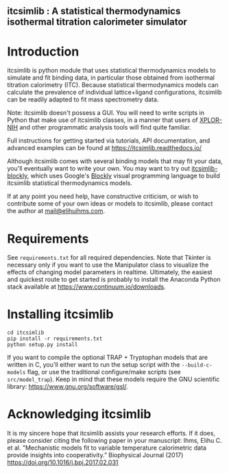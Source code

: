 
## itcsimlib : A statistical thermodynamics isothermal titration calorimeter simulator

# Introduction

itcsimlib is python module that uses statistical thermodynamics models to simulate and fit binding data, in particular those obtained from isothermal titration calorimetry (ITC). Because statistical thermodynamics models can calculate the prevalence of individual lattice+ligand configurations, itcsimlib can be readily adapted to fit mass spectrometry data.

Note: itcsimlib doesn't possess a GUI. You will need to write scripts in Python that make use of itcsimlib classes, in a manner that users of [XPLOR-NIH](https://nmr.cit.nih.gov/xplor-nih/) and other programmatic analysis tools will find quite familiar. 

Full instructions for getting started via tutorials, API documentation, and advanced examples can be found at https://itcsimlib.readthedocs.io/

Although itcsimlib comes with several binding models that may fit your data, you'll eventually want to write your own. You may want to try out [itcsimlib-blockly](https://github.com/elihuihms/itcsimlib-blockly), which uses Google's [Blockly](https://developers.google.com/blockly/) visual programming language to build itcsimlib statistical thermodynamics models.

If at any point you need help, have constructive criticism, or wish to contribute some of your own ideas or models to itcsimlib, please contact the author at mail@elihuihms.com.

# Requirements

See `requirements.txt` for all required dependencies. Note that Tkinter is necessary only if you want to use the Manipulator class to visualize the effects of changing model parameters in realtime. Ultimately, the easiest and quickest route to get started is probably to install the Anaconda Python stack available at https://www.continuum.io/downloads.

# Installing itcsimlib

```
cd itcsimlib
pip install -r requirements.txt
python setup.py install
```

If you want to compile the optional TRAP + Tryptophan models that are written in C, you'll either want to run the setup script with the `--build-c-models` flag, or use the traditional configure/make scripts (see `src/model_trap`). Keep in mind that these models require the GNU scientific library: https://www.gnu.org/software/gsl/.

# Acknowledging itcsimlib

It is my sincere hope that itcsimlib assists your research efforts. If it does, please consider citing the following paper in your manuscript: Ihms, Elihu C. et al. "Mechanistic models fit to variable temperature calorimetric data provide insights into cooperativity.” Biophysical Journal (2017) https://doi.org/10.1016/j.bpj.2017.02.031
